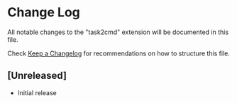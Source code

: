 # Change Log
All notable changes to the "task2cmd" extension will be documented in this file.

Check [Keep a Changelog](http://keepachangelog.com/) for recommendations on how to structure this file.

## [Unreleased]
- Initial release